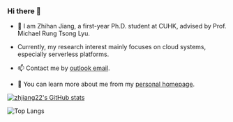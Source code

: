 ### Hi there 👋

- 👯 I am Zhihan Jiang, a first-year Ph.D. student at CUHK, advised by Prof. Michael Rung Tsong Lyu. 

- Currently, my research interest mainly focuses on cloud systems, especially serverless platforms.

- 📫 Contact me by [outlook email](mailto:zhjiang22@outlook.com).

- 🤔 You can learn more about me from my [personal homepage](www.zhihan-jiang.com).


[![zhjiang22's GitHub stats](https://github-readme-stats.vercel.app/api?username=zhjiang22&show_icons=true&count_private=true&theme=dracula)](https://github.com/anuraghazra/github-readme-stats)

![Top Langs](https://github-readme-stats.vercel.app/api/top-langs/?username=zhjiang22&layout=compact&hide_border=true) 
